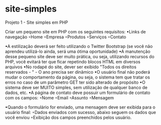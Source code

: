 # site-simples
Projeto 1 - Site simples em PHP

Criar um pequeno site em PHP com os seguintes requisitos:
•Links de navegação ◦Home
◦Empresa
◦Produtos
◦Serviços
◦Contato

•A estilização deverá ser feito utilizando o Twitter Bootstrap (se você não aprendeu utilizá-lo ainda, será uma ótima oportunidade)
•A manutenção desse pequeno site deve ser muito prática, ou seja, utilizando recursos do PHP, você evitará ter que ficar repetindo blocos HTML em diversos arquivos
•No rodapé do site, dever ser exibido "Todos os direitos reservados - <ANO>" - O ano precisa ser dinâmico
•O usuário final não poderá mudar o comportamento da página, ou seja, o sistema tem que tratar os erros no caso de um parâmetro GET ter sido alterado de propósito
•O sistema deve ser MUITO simples, sem utilização de qualquer banco de dados, etc.
•A página de contato deve possuir um formulário de contato com os campos: ◦Nome
◦Email
◦Assunto
◦Mensagem

•Quando o formulário for enviado, uma mensagem deve ser exibida para o usuário final: ◦Dados enviados com sucesso, abaixo seguem os dados que você enviou
◦Exibição dos campos preenchidos pelos usuário.

